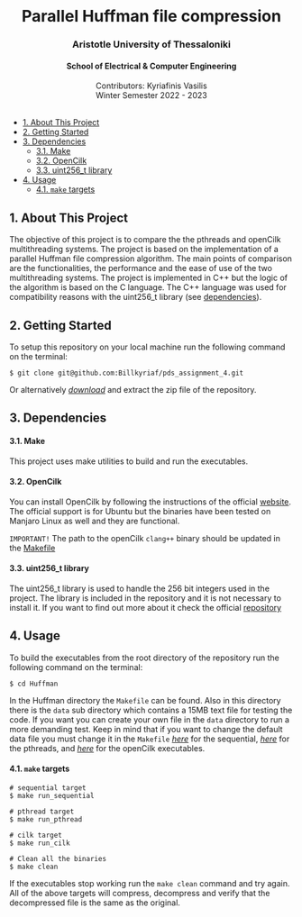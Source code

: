 <div id="top"></div>

<br />
<div align="center">
  <h1 align="center">Parallel Huffman file compression</h1>
  <h3 align="center">Aristotle University of Thessaloniki</h3>
  <h4 align="center">School of Electrical & Computer Engineering</h4>
  <p align="center">
    Contributors: Kyriafinis Vasilis
    <br />
    Winter Semester 2022 - 2023
    <br />
    <br />
  </p>
</div>


<!-- TABLE OF CONTENTS -->
- [1. About This Project](#1-about-this-project)
- [2. Getting Started](#2-getting-started)
- [3. Dependencies](#3-dependencies)
    - [3.1. Make](#31-make)
    - [3.2. OpenCilk](#32-opencilk)
    - [3.3. uint256_t library](#33-uint256_t-library)
- [4. Usage](#4-usage)
    - [4.1. `make` targets](#41-make-targets)

## 1. About This Project

The objective of this project is to compare the the pthreads and openCilk multithreading systems. The project is based on the implementation of a parallel Huffman file compression algorithm. The main points of comparison are the functionalities, the performance and the ease of use of the two multithreading systems. The project is implemented in C++ but the logic of the algorithm is based on the C language. The C++ language was used for compatibility reasons with the uint256_t library (see [dependencies](https://github.com/Billkyriaf/pds_assignment_4#3-dependencies)).

## 2. Getting Started

To setup this repository on your local machine run the following command on the terminal:

```console
$ git clone git@github.com:Billkyriaf/pds_assignment_4.git
```

Or alternatively [*download*](https://github.com/Billkyriaf/pds_assignment_4/archive/refs/heads/main.zip) and extract the zip file of the repository.

## 3. Dependencies
#### 3.1. Make

This project uses make utilities to build and run the executables.

#### 3.2. OpenCilk

You can install OpenCilk by following the instructions of the official [website](https://www.opencilk.org/doc/users-guide/install/#installing-using-a-tarball). The official support is for Ubuntu but the binaries have been tested on Manjaro Linux as well and they are functional.

`IMPORTANT!` The path to the openCilk `clang++` binary should be updated in the [Makefile](https://github.com/Billkyriaf/pds_assignment_4/blob/bed430e7874ad74072cd0b666c2ac9936091bbf8/Huffman/Makefile#L2)

#### 3.3. uint256_t library

The uint256_t library is used to handle the 256 bit integers used in the project. The library is included in the repository and it is not necessary to install it. If you want to find out more about it check the official [repository](https://github.com/calccrypto/uint256_t)

## 4. Usage

To build the executables from the root directory of the repository run the following command on the terminal:

```console
$ cd Huffman
```

In the Huffman directory the `Makefile` can be found. Also in this directory there is the `data` sub directory which contains a 15MB text file for testing the code. If you want you can create your own file in the `data` directory to run a more demanding test. Keep in mind that if you want to change the default data file you must change it in the `Makefile` [*here*](https://github.com/Billkyriaf/pds_assignment_4/blob/bed430e7874ad74072cd0b666c2ac9936091bbf8/Huffman/Makefile#L91) for the sequential, [*here*](https://github.com/Billkyriaf/pds_assignment_4/blob/bed430e7874ad74072cd0b666c2ac9936091bbf8/Huffman/Makefile#L100) for the pthreads, and [*here*](https://github.com/Billkyriaf/pds_assignment_4/blob/bed430e7874ad74072cd0b666c2ac9936091bbf8/Huffman/Makefile#L109) for the openCilk executables. 

#### 4.1. `make` targets

```console
# sequential target
$ make run_sequential

# pthread target
$ make run_pthread

# cilk target
$ make run_cilk

# Clean all the binaries
$ make clean
```

If the executables stop working run the `make clean` command and try again. All of the above targets will compress, decompress and verify that the decompressed file is the same as the original.
